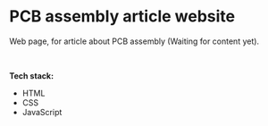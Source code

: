 # PCB assembly article website
Web page, for article about PCB assembly (Waiting for content yet).

<br>

<strong>Tech stack:</strong>
<ul>
  <li>HTML</li>
  <li>CSS</li>
  <li>JavaScript</li>
</ul>
